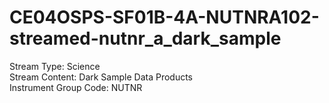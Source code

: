 # CE04OSPS-SF01B-4A-NUTNRA102-streamed-nutnr_a_dark_sample

Stream Type: Science<br>
Stream Content: Dark Sample Data Products<br>
Instrument Group Code: NUTNR<br>
